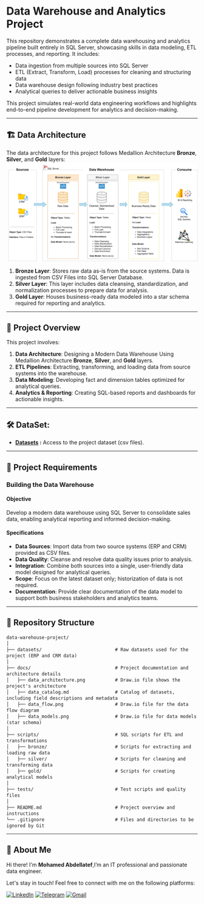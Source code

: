 # Data Warehouse and Analytics Project
This repository demonstrates a complete data warehousing and analytics pipeline built entirely in SQL Server, showcasing skills in data modeling, ETL processes, and reporting.
It includes:
- Data ingestion from multiple sources into SQL Server
- ETL (Extract, Transform, Load) processes for cleaning and structuring data
- Data warehouse design following industry best practices
- Analytical queries to deliver actionable business insights

This project simulates real-world data engineering workflows and highlights end-to-end pipeline development for analytics and decision-making.

---
## 🏗️ Data Architecture

The data architecture for this project follows Medallion Architecture **Bronze**, **Silver**, and **Gold** layers:
![Data Architecture](docs/data_architecture.png)

1. **Bronze Layer**: Stores raw data as-is from the source systems. Data is ingested from CSV Files into SQL Server Database.
2. **Silver Layer**: This layer includes data cleansing, standardization, and normalization processes to prepare data for analysis.
3. **Gold Layer**: Houses business-ready data modeled into a star schema required for reporting and analytics.

---
## 📖 Project Overview

This project involves:

1. **Data Architecture**: Designing a Modern Data Warehouse Using Medallion Architecture **Bronze**, **Silver**, and **Gold** layers.
2. **ETL Pipelines**: Extracting, transforming, and loading data from source systems into the warehouse.
3. **Data Modeling**: Developing fact and dimension tables optimized for analytical queries.
4. **Analytics & Reporting**: Creating SQL-based reports and dashboards for actionable insights.
---

## 🛠️ DataSet:
- **[Datasets](datasets/) :** Access to the project dataset (csv files).
---

## 🚀 Project Requirements

### Building the Data Warehouse

#### Objective
Develop a modern data warehouse using SQL Server to consolidate sales data, enabling analytical reporting and informed decision-making.

#### Specifications
- **Data Sources**: Import data from two source systems (ERP and CRM) provided as CSV files.
- **Data Quality**: Cleanse and resolve data quality issues prior to analysis.
- **Integration**: Combine both sources into a single, user-friendly data model designed for analytical queries.
- **Scope**: Focus on the latest dataset only; historization of data is not required.
- **Documentation**: Provide clear documentation of the data model to support both business stakeholders and analytics teams.

---

## 📂 Repository Structure
```
data-warehouse-project/
│
├── datasets/                           # Raw datasets used for the project (ERP and CRM data)
│
├── docs/                               # Project documentation and architecture details
│   ├── data_architecture.png           # Draw.io file shows the project's architecture
│   ├── data_catalog.md                 # Catalog of datasets, including field descriptions and metadata
│   ├── data_flow.png                   # Draw.io file for the data flow diagram
│   ├── data_models.png                 # Draw.io file for data models (star schema)
│
├── scripts/                            # SQL scripts for ETL and transformations
│   ├── bronze/                         # Scripts for extracting and loading raw data
│   ├── silver/                         # Scripts for cleaning and transforming data
│   ├── gold/                           # Scripts for creating analytical models
│
├── tests/                              # Test scripts and quality files
│
├── README.md                           # Project overview and instructions
└── .gitignore                          # Files and directories to be ignored by Git

```
---

## 🌟 About Me

Hi there! I'm **Mohamed Abdellatef**,I’m an IT professional and passionate data engineer.

Let's stay in touch! Feel free to connect with me on the following platforms:

[![LinkedIn](https://img.shields.io/badge/-Mohamed%20Abdellatef-0077B5?style=for-the-badge&logo=Linkedin&logoColor=white)](https://www.linkedin.com/in/mohamed-abdellatif-/)
[![Telegram](https://img.shields.io/badge/-Telegram-2CA5E0?style=for-the-badge&logo=telegram&logoColor=white)](https://t.me/Mohamed_Abdellatif_2)
[![Gmail](https://img.shields.io/badge/-Gmail-D14836?style=for-the-badge&logo=gmail&logoColor=white)](mailto:mohamed.abdellatif.work@gmail.com)
